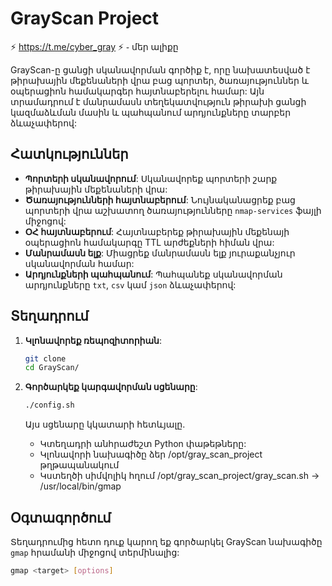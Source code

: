 # GrayScan Project


⚡ https://t.me/cyber_gray ⚡ ֊ մեր ալիքը

GrayScan-ը ցանցի սկանավորման գործիք է, որը նախատեսված է թիրախային մեքենաների վրա բաց պորտեր, ծառայություններ և օպերացիոն համակարգեր հայտնաբերելու համար: Այն տրամադրում է մանրամասն տեղեկատվություն թիրախի ցանցի կազմաձևման մասին և պահպանում արդյունքները տարբեր ձևաչափերով:

## Հատկություններ

- **Պորտերի սկանավորում**: Սկանավորեք պորտերի շարք թիրախային մեքենաների վրա:
- **Ծառայությունների հայտնաբերում**: Նույնականացրեք բաց պորտերի վրա աշխատող ծառայությունները `nmap-services` ֆայլի միջոցով:
- **ՕՀ հայտնաբերում**: Հայտնաբերեք թիրախային մեքենայի օպերացիոն համակարգը TTL արժեքների հիման վրա:
- **Մանրամասն ելք**: Միացրեք մանրամասն ելք յուրաքանչյուր սկանավորման համար:
- **Արդյունքների պահպանում**: Պահպանեք սկանավորման արդյունքները `txt`, `csv` կամ `json` ձևաչափերով:

## Տեղադրում

1. **Կլոնավորեք ռեպոզիտորիան**:
    ```bash
    git clone 
    cd GrayScan/
    ```

2. **Գործարկեք կարգավորման սցենարը**:
    ```bash
    ./config.sh
    ```

    Այս սցենարը կկատարի հետևյալը.
    - Կտեղադրի անհրաժեշտ Python փաթեթները:
    - Կլոնավորի նախագիծը ձեր /opt/gray_scan_project թղթապանակում
    - Կստեղծի սիմվոլիկ հղում /opt/gray_scan_project/gray_scan.sh -> /usr/local/bin/gmap

## Օգտագործում

Տեղադրումից հետո դուք կարող եք գործարկել GrayScan նախագիծը `gmap` հրամանի միջոցով տերմինալից:

```bash
gmap <target> [options]
```
